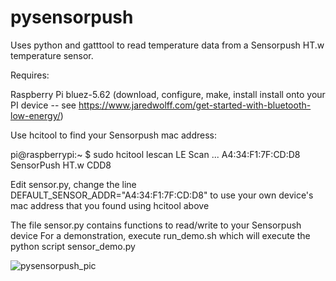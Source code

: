 # pysensorpush

Uses python and gatttool to read temperature data from a Sensorpush HT.w temperature sensor.

Requires:

Raspberry Pi
bluez-5.62 (download, configure, make, install install onto your PI device -- see https://www.jaredwolff.com/get-started-with-bluetooth-low-energy/)

Use hcitool to find your Sensorpush mac address:

pi@raspberrypi:~ $ sudo hcitool lescan
LE Scan ...
A4:34:F1:7F:CD:D8 SensorPush HT.w CDD8

Edit sensor.py, change the line
DEFAULT_SENSOR_ADDR="A4:34:F1:7F:CD:D8"
to use your own device's mac address that you found using hcitool above

The file sensor.py contains functions to read/write to your Sensorpush device
For a demonstration, execute run_demo.sh which will execute the python script sensor_demo.py

![pysensorpush_pic](https://user-images.githubusercontent.com/5443337/143657088-2a6d5793-24d3-4408-9d07-30b3f3f04577.jpg)
